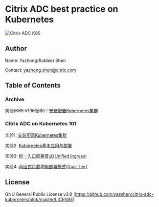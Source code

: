 # Citrix ADC best practice on Kubernetes
![Citrix ADC K8S](https://docs.citrix.com/en-us/advanced-concepts/media/cpx-ingress-image17a.png)

## Author
Name: Yazhong(Robbie) Shen

Contact: yazhong.shen@citrix.com

## Table of Contents
### Archive
~~实验(K8S V1.16版本)：[安装配置Kubernetes集群](https://github.com/yazshen/citrix-adc-kubernetes/blob/master/lab01-setup-kubernetes-old.md)~~

### Citrix ADC on Kubernetes 101
实验1: [安装配置Kubernetes集群](https://github.com/yazshen/citrix-adc-kubernetes/blob/master/citrix101-lab01-setup-kubernetes.md)

实验2: [Kubernetes基本应用与部署](https://github.com/yazshen/citrix-adc-kubernetes/blob/master/citrix101-lab02-k8s-deploy-application.md)

实验3: [统一入口部署模式(Unified Ingress)](https://github.com/yazshen/citrix-adc-kubernetes/blob/master/citrix101-lab03-unified-ingress.md)

实验4: [两层式负载均衡部署模式(Dual Tier)](https://github.com/yazshen/citrix-adc-kubernetes/blob/master/citrix101-lab04-dual-tier.md)

## License
GNU General Public License v3.0
(https://github.com/yazshen/citrix-adc-kubernetes/blob/master/LICENSE)
